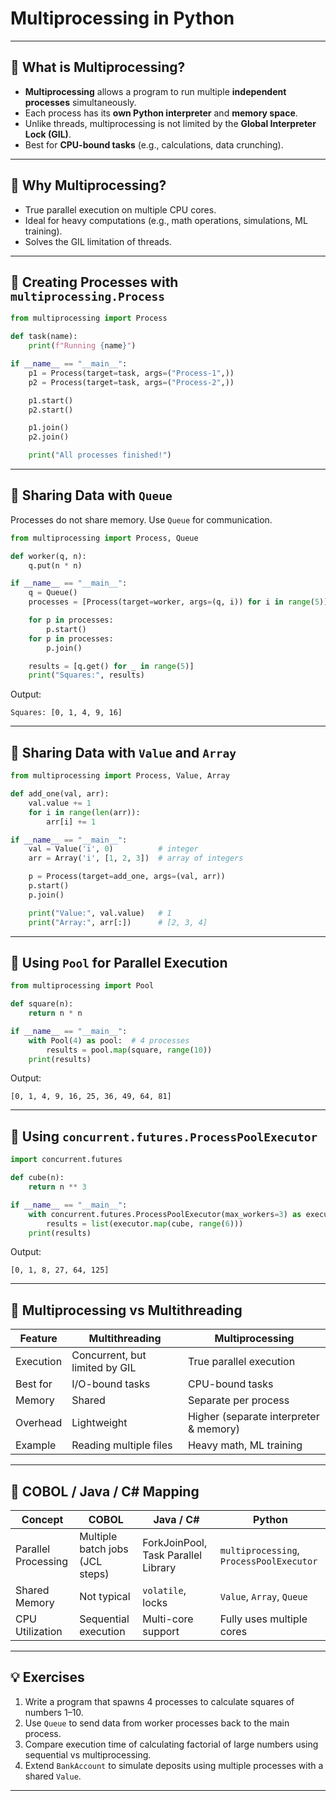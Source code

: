 # Multiprocessing in Python

---

## 🔹 What is Multiprocessing?
- **Multiprocessing** allows a program to run multiple **independent processes** simultaneously.  
- Each process has its **own Python interpreter** and **memory space**.  
- Unlike threads, multiprocessing is not limited by the **Global Interpreter Lock (GIL)**.  
- Best for **CPU-bound tasks** (e.g., calculations, data crunching).  

---

## 🔹 Why Multiprocessing?
- True parallel execution on multiple CPU cores.  
- Ideal for heavy computations (e.g., math operations, simulations, ML training).  
- Solves the GIL limitation of threads.  

---

## 🔹 Creating Processes with `multiprocessing.Process`
```python
from multiprocessing import Process

def task(name):
    print(f"Running {name}")

if __name__ == "__main__":
    p1 = Process(target=task, args=("Process-1",))
    p2 = Process(target=task, args=("Process-2",))

    p1.start()
    p2.start()

    p1.join()
    p2.join()

    print("All processes finished!")
```

---

## 🔹 Sharing Data with `Queue`
Processes do not share memory. Use `Queue` for communication.  

```python
from multiprocessing import Process, Queue

def worker(q, n):
    q.put(n * n)

if __name__ == "__main__":
    q = Queue()
    processes = [Process(target=worker, args=(q, i)) for i in range(5)]

    for p in processes:
        p.start()
    for p in processes:
        p.join()

    results = [q.get() for _ in range(5)]
    print("Squares:", results)
```

Output:
```
Squares: [0, 1, 4, 9, 16]
```

---

## 🔹 Sharing Data with `Value` and `Array`
```python
from multiprocessing import Process, Value, Array

def add_one(val, arr):
    val.value += 1
    for i in range(len(arr)):
        arr[i] += 1

if __name__ == "__main__":
    val = Value('i', 0)          # integer
    arr = Array('i', [1, 2, 3])  # array of integers

    p = Process(target=add_one, args=(val, arr))
    p.start()
    p.join()

    print("Value:", val.value)   # 1
    print("Array:", arr[:])      # [2, 3, 4]
```

---

## 🔹 Using `Pool` for Parallel Execution
```python
from multiprocessing import Pool

def square(n):
    return n * n

if __name__ == "__main__":
    with Pool(4) as pool:  # 4 processes
        results = pool.map(square, range(10))
    print(results)
```

Output:
```
[0, 1, 4, 9, 16, 25, 36, 49, 64, 81]
```

---

## 🔹 Using `concurrent.futures.ProcessPoolExecutor`
```python
import concurrent.futures

def cube(n):
    return n ** 3

if __name__ == "__main__":
    with concurrent.futures.ProcessPoolExecutor(max_workers=3) as executor:
        results = list(executor.map(cube, range(6)))
    print(results)
```

Output:
```
[0, 1, 8, 27, 64, 125]
```

---

## 🔹 Multiprocessing vs Multithreading

| Feature | Multithreading | Multiprocessing |
|---------|----------------|-----------------|
| Execution | Concurrent, but limited by GIL | True parallel execution |
| Best for | I/O-bound tasks | CPU-bound tasks |
| Memory | Shared | Separate per process |
| Overhead | Lightweight | Higher (separate interpreter & memory) |
| Example | Reading multiple files | Heavy math, ML training |

---

## 🔹 COBOL / Java / C# Mapping
| Concept | COBOL | Java / C# | Python |
|---------|-------|-----------|--------|
| Parallel Processing | Multiple batch jobs (JCL steps) | ForkJoinPool, Task Parallel Library | `multiprocessing`, `ProcessPoolExecutor` |
| Shared Memory | Not typical | `volatile`, locks | `Value`, `Array`, `Queue` |
| CPU Utilization | Sequential execution | Multi-core support | Fully uses multiple cores |

---

## 💡 Exercises
1. Write a program that spawns 4 processes to calculate squares of numbers 1–10.  
2. Use `Queue` to send data from worker processes back to the main process.  
3. Compare execution time of calculating factorial of large numbers using sequential vs multiprocessing.  
4. Extend `BankAccount` to simulate deposits using multiple processes with a shared `Value`.  

---
